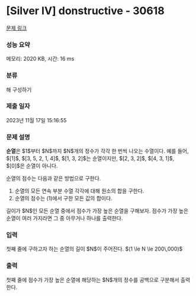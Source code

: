 # [Silver IV] donstructive - 30618 

[문제 링크](https://www.acmicpc.net/problem/30618) 

### 성능 요약

메모리: 2020 KB, 시간: 16 ms

### 분류

해 구성하기

### 제출 일자

2023년 11월 17일 15:16:55

### 문제 설명

<p><strong>순열</strong>은 $1$부터 $N$까지 $N$개의 정수가 각각 한 번씩 나오는 수열이다. 예를 들어, $[1]$, $[3, 5, 2, 1, 4]$, $[1, 3, 2]$는 순열이지만, $[2, 3, 2]$, $[4, 3, 1]$, $[0]$은 순열이 아니다.</p>

<p>순열의 점수는 다음과 같은 방법으로 구한다.</p>

<ol>
	<li>순열의 모든 연속 부분 수열 각각에 대해 원소의 합을 구한다.</li>
	<li>순열의 점수는 (1)에서 구한 모든 값의 합이다.</li>
</ol>

<p>길이가 $N$인 모든 순열 중에서 점수가 가장 높은 순열을 구해보자. 점수가 가장 높은 순열이 여러 가지라면 그 중 아무거나 하나를 출력한다.</p>

### 입력 

 <p>첫째 줄에 구하고자 하는 순열의 길이 $N$이 주어진다. $(1 \le N \le 200\,000)$</p>

### 출력 

 <p>첫째 줄에 점수가 가장 높은 순열에 해당하는 $N$개의 정수를 공백으로 구분해서 출력한다.</p>

